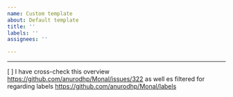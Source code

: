 ```yaml
---
name: Custom template
about: Default template
title: ''
labels: ''
assignees: ''

---
```


___________________________________
[ ] I have cross-check this overview https://github.com/anurodhp/Monal/issues/322 as well es filtered for regarding labels https://github.com/anurodhp/Monal/labels
